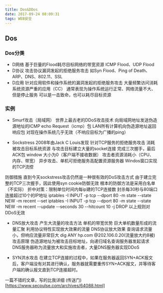 ```yaml
---
title: Dos&DDos
date: 2017-09-24 08:09:31
tags: WEB安全
---
```

## Dos
### Dos分类
* D网络
     基于巨量的Flood耗尽目标网络的带宽资源
     ICMP Flood、UDP Flood
* D协议
     攻击协议漏洞发起的拒绝服务攻击
     如Syn Flood、Ping of Death、ARP、DNS、802.11、SSL
* D应用
     针对应用软件和操作系统的漏洞发起的拒绝服务攻击
     大量频繁访问消耗系统资源严重的应用（CC）
     通常表现为操作系统运行正常、网络流量不大、但是停止服务
     可以是一击致命，也可以耗尽目标资源


### 实例
* Smurf攻击（局域网）
世界上最古老的DDoS攻击技术
 向局域网地址发送伪造源地址的ICMP echo Request（icmp）包
 LAN所有计算机向伪造源地址返回响应包
 对现在操作系统几乎无效（不响应目标为广播的ping）

* Sockstress
2008年由Jack C Louis发现
针对TCP服务的拒绝服务攻击
 消耗被攻击目标系统资源
 与攻击目标建立大量的socket连接
 完成三次握手，最后ACK包 window 大小为0（客户端不接收数据）
 攻击者资源消耗小（CPU、内存、带宽）
 异步攻击、单机可拒绝服务高配置资源服务器
 Windos窗口实现的TCP流控

防御措施
 直到今天sockstress攻击仍然是一种很有效的DoS攻击方式
 由于建立完整的TCP三次握手，因此使用syn cookie防御无效
 根本的防御方法是采用白名单（不实际）
 折中对策：限制单位时间内每ip建的TCP连接数
      封杀每30秒与80端口连接超过10个的IP地址
      iptables -I INPUT -p tcp --dport 80 -m state --state NEW -m recent --set
     iptables -I INPUT -p tcp --dport 80 -m state --state NEW -m recent --update --seconds 30 --hitcount 10 -j DROP
  以上规则对DDoS无效

* DNS放大攻击
产生大流量的攻击方法
     单机的带宽优势
     巨大单机数量形成的流量汇聚
     利用协议特性实现放大效果的流量
DNS协议放大效果
     查询请求流量小，但响应流量非常巨大
     dig ANY hp.com @202.106.0.20(流量放大约8被)
攻击原理
     伪造源地址为被攻击目标地址，向递归域名查询服务器发起请求
     DNS服务器称为流量放大和实施攻击者，大量DNS服务器实现DDoS

* SYN洪水攻击
在建立TCP连接的过程中，如果在服务器返回SYN+ACK报文后，客户端没有对其进行确认，服务器就需要重传SYN+ACK报文，并等待客户端的确认报文直到TCP连接超时。

一篇不错的文章，写的比我详细
(传送门)[https://www.secpulse.com/archives/64088.html]


